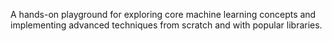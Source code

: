 A hands-on playground for exploring core machine learning concepts and implementing advanced techniques from scratch and with popular libraries.